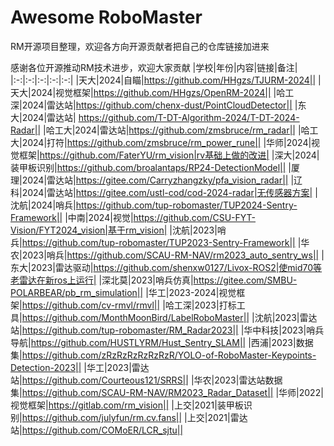 # Awesome RoboMaster
RM开源项目整理，欢迎各方向开源贡献者把自己的仓库链接加进来

感谢各位开源推动RM技术进步，欢迎大家贡献
|学校|年份|内容|链接|备注|
|:-:|:-:|:-:|:-:|:-:|
|天大|2024|自瞄|https://github.com/HHgzs/TJURM-2024||
|天大|2024|视觉框架|https://github.com/HHgzs/OpenRM-2024||
|哈工深|2024|雷达站|https://github.com/chenx-dust/PointCloudDetector||
|东大|2024|雷达站| https://github.com/T-DT-Algorithm-2024/T-DT-2024-Radar||
|哈工大|2024|雷达站|https://github.com/zmsbruce/rm_radar||
|哈工大|2024|打符|https://github.com/zmsbruce/rm_power_rune||
|华师|2024|视觉框架|https://github.com/FaterYU/rm_vision|rv基础上做的改进|
|深大|2024|装甲板识别|https://github.com/broalantaps/RP24-DetectionModel||
|厦理|2024|雷达站|https://gitee.com/Carryzhangzky/pfa_vision_radar||
|辽科|2024|雷达站|https://gitee.com/ustl-cod/cod-2024-radar|无传感器方案|
|沈航|2024|哨兵|https://github.com/tup-robomaster/TUP2024-Sentry-Framework||
|中南|2024|视觉|https://github.com/CSU-FYT-Vision/FYT2024_vision|基于rm_vision|
|沈航|2023|哨兵|https://github.com/tup-robomaster/TUP2023-Sentry-Framework||
|华农|2023|哨兵|https://github.com/SCAU-RM-NAV/rm2023_auto_sentry_ws||
|东大|2023|雷达驱动|https://github.com/shenxw0127/Livox-ROS2|使mid70等老雷达在新ros上运行|
|深北莫|2023|哨兵仿真|https://gitee.com/SMBU-POLARBEAR/pb_rm_simulation||
|华工|2023-2024|视觉框架|https://github.com/cv-rmvl/rmvl||
|哈工深|2023|打标工具|https://github.com/MonthMoonBird/LabelRoboMaster||
|沈航|2023|雷达站|https://github.com/tup-robomaster/RM_Radar2023||
|华中科技|2023|哨兵导航|https://github.com/HUSTLYRM/Hust_Sentry_SLAM||
|西浦|2023|数据集|https://github.com/zRzRzRzRzRzRzR/YOLO-of-RoboMaster-Keypoints-Detection-2023||
|华工|2023|雷达站|https://github.com/Courteous121/SRRS||
|华农|2023|雷达站数据集|https://github.com/SCAU-RM-NAV/RM2023_Radar_Dataset||
|华师|2022|视觉框架|https://gitlab.com/rm_vision||
|上交|2021|装甲板识别|https://github.com/julyfun/rm.cv.fans||
|上交|2021|雷达站|https://github.com/COMoER/LCR_sjtu||
